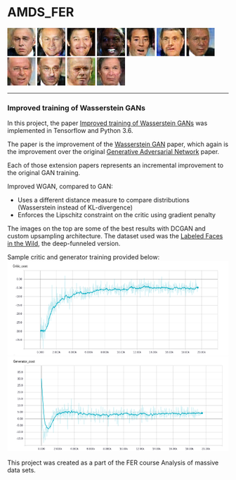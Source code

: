 # AMDS\_FER

![](assets/1.png)
![](assets/2.png)
![](assets/3.png)
![](assets/4.png)
![](assets/5.png)
![](assets/6.png)
![](assets/7.png)
![](assets/8.png)
![](assets/9.png)
![](assets/10.png)
![](assets/11.png)

---

### Improved training of Wasserstein GANs	

In this project, the paper [Improved training of Wasserstein GANs](https://arxiv.org/abs/1704.00028) was implemented in Tensorflow and Python 3.6.

The paper is the improvement of the [Wasserstein GAN](https://arxiv.org/abs/1701.07875) paper, which again is the improvement over the original [Generative Adversarial Network](https://arxiv.org/abs/1406.2661) paper.

Each of those extension papers represents an incremental improvement to the original GAN training.


Improved WGAN, compared to GAN:

* Uses a different distance measure to compare distributions (Wasserstein instead of KL-divergence)
* Enforces the Lipschitz constraint on the critic using gradient penalty

The images on the top are some of the best results with DCGAN and custom upsampling architecture. The dataset used was the [Labeled Faces in the Wild](http://vis-www.cs.umass.edu/lfw/), the deep-funneled version.

Sample critic and generator training provided below:
![](assets/critic.png)
![](assets/generator.png)


This project was created as a part of the FER course Analysis of massive data sets.

